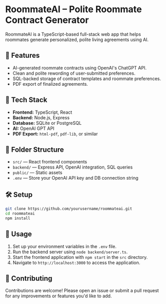 # RoommateAI – Polite Roommate Contract Generator

RoommateAI is a TypeScript-based full-stack web app that helps roommates generate personalized, polite living agreements using AI.

## 🧠 Features

- AI-generated roommate contracts using OpenAI's ChatGPT API.
- Clean and polite rewording of user-submitted preferences.
- SQL-backed storage of contract templates and roommate preferences.
- PDF export of finalized agreements.

## 🚀 Tech Stack

- **Frontend:** TypeScript, React
- **Backend:** Node.js, Express
- **Database:** SQLite or PostgreSQL
- **AI:** OpenAI GPT API
- **PDF Export:** `html-pdf`, `pdf-lib`, or similar

## 📁 Folder Structure

- `src/` — React frontend components
- `backend/` — Express API, OpenAI integration, SQL queries
- `public/` — Static assets
- `.env` — Store your OpenAI API key and DB connection string

## 🛠️ Setup

```bash
git clone https://github.com/yourusername/roommateai.git
cd roommateai
npm install
```

## 📄 Usage

1. Set up your environment variables in the `.env` file.
2. Run the backend server using `node backend/server.ts`.
3. Start the frontend application with `npm start` in the `src` directory.
4. Navigate to `http://localhost:3000` to access the application.

## 🤝 Contributing

Contributions are welcome! Please open an issue or submit a pull request for any improvements or features you'd like to add.
